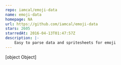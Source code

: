 ```yaml
---
repo: iamcal/emoji-data
name: emoji-data
homepage: NA
url: https://github.com/iamcal/emoji-data
stars: 2605
starredAt: 2016-04-13T01:47:57Z
description: |-
    Easy to parse data and spritesheets for emoji
---
```


[object Object]

